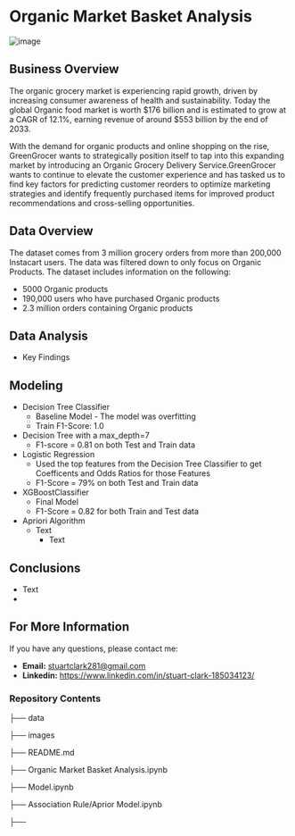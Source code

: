 # Organic Market Basket Analysis
![image](https://github.com/sclarkHOU/Organic_Market_Basket_Analysis/assets/56837718/c5b6605e-e28a-4f2a-b185-0f44366785c5)



## Business Overview
The organic grocery market is experiencing rapid growth, driven by increasing consumer awareness of health and sustainability. Today the global Organic food market is worth $176 billion and is estimated to grow at a CAGR of 12.1%, earning revenue of around $553 billion by the end of 2033.

With the demand for organic products and online shopping on the rise, GreenGrocer wants to strategically position itself to tap into this expanding market by introducing an Organic Grocery Delivery Service.GreenGrocer wants to continue to elevate the customer experience and has tasked us to find key factors for predicting customer reorders to optimize marketing strategies and identify frequently purchased items for improved product recommendations and cross-selling opportunities. 

## Data Overview
The dataset comes from 3 million grocery orders from more than 200,000 Instacart users. The data was filtered down to only focus on Organic Products. The dataset includes information on the following:
- 5000 Organic products
- 190,000 users who have purchased Organic products
- 2.3 million orders containing Organic products

## Data Analysis
- Key Findings

## Modeling
- Decision Tree Classifier
  - Baseline Model - The model was overfitting
  - Train F1-Score: 1.0
- Decision Tree with a max_depth=7
  - F1-score = 0.81 on both Test and Train data
- Logistic Regression
  - Used the top features from the Decision Tree Classifier to get Coefficents and Odds Ratios for those Features
  - F1-Score = 79% on both Test and Train data
- XGBoostClassifier
  - Final Model
  - F1-Score = 0.82 for both Train and Test data
- Apriori Algorithm
  - Text
    - Text

## Conclusions
- Text
- 
## For More Information
If you have any questions, please contact me:
- **Email:** stuartclark281@gmail.com
- **Linkedin:** https://www.linkedin.com/in/stuart-clark-185034123/

### Repository Contents
├── data

├── images

├── README.md

├── Organic Market Basket Analysis.ipynb

├── Model.ipynb

├── Association Rule/Aprior Model.ipynb

├── 
